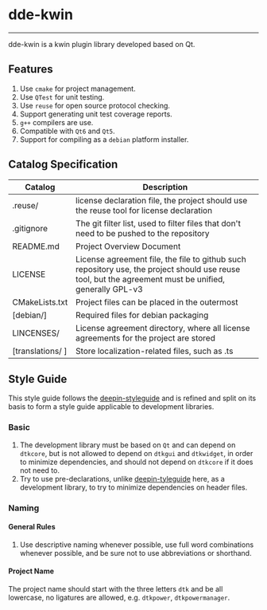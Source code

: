 # dde-kwin
------------
dde-kwin is a kwin plugin library developed based on Qt.

## Features
1. Use `cmake` for project management.
2. Use `QTest` for unit testing.
3. Use `reuse` for open source protocol checking.
4. Support generating unit test coverage reports.
5. `g++` compilers are use.
6. Compatible with `Qt6` and `Qt5`.
7. Support for compiling as a `debian` platform installer.

## Catalog Specification
 **Catalog**           | **Description**
------------------|---------------------------------------------------------
 .reuse/          | license declaration file, the project should use the reuse tool for license declaration
 .gitignore       | The git filter list, used to filter files that don't need to be pushed to the repository
 README.md        | Project Overview Document
 LICENSE          | License agreement file, the file to github such repository use, the project should use reuse tool, but the agreement must be unified, generally GPL-v3 
 CMakeLists.txt   | Project files can be placed in the outermost
 [debian/]        | Required files for debian packaging
 LINCENSES/       | License agreement directory, where all license agreements for the project are stored
 [translations/ ] | Store localization-related files, such as .ts

## Style Guide
This style guide follows the [deepin-styleguide](https://github.com/linuxdeepin/deepin-styleguide/releases) and is refined and split on its basis to form a style guide applicable to development libraries.

### Basic
1. The development library must be based on `Qt` and can depend on `dtkcore`, but is not allowed to depend on `dtkgui` and `dtkwidget`, in order to minimize dependencies, and should not depend on `dtkcore` if it does not need to.
2. Try to use pre-declarations, unlike [deepin-tyleguide](https://github.com/linuxdeepin/deepin-styleguide/releases) here, as a development library, to try to minimize dependencies on header files.

### Naming

#### General Rules
1. Use descriptive naming whenever possible, use full word combinations whenever possible, and be sure not to use abbreviations or shorthand.

#### Project Name
The project name should start with the three letters `dtk` and be all lowercase, no ligatures are allowed, e.g. `dtkpower`, `dtkpowermanager`.

